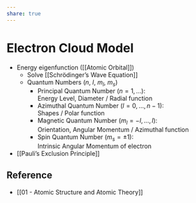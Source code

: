 ```yaml
---
share: true
---
```


# Electron Cloud Model

- Energy eigenfunction ([[Atomic Orbital]])
	- Solve [[Schrödinger’s Wave Equation]]
	- Quantum Numbers ($n$, $l$, $m_{l}$, $m_{s}$)
		- Principal Quantum Number ($n=1,\dots$):  
		  Energy Level, Diameter / Radial function
		- Azimuthal Quantum Number ($l=0,\dots,n-1$):  
		  Shapes / Polar function
		- Magnetic Quantum Number ($m_{l}=-l,\dots,l$):  
		  Orientation, Angular Momentum / Azimuthal function
		- Spin Quantum Number ($m_{s}=\pm1$):  
		  Intrinsic Angular Momentum of electron
- [[Pauli’s Exclusion Principle]]

## Reference

- [[01 - Atomic Structure and Atomic Theory]]
